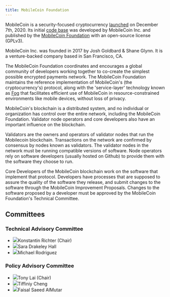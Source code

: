 ```yaml
---
title: MobileCoin Foundation 
---
```

MobileCoin is a security-focused cryptocurrency [launched](https://mobilecoinfoundation.medium.com/mobilecoin-main-net-8e355d82c726) on December 7th, 2020. Its initial [code base](https://github.com/mobilecoinfoundation/mobilecoin) was developed by MobileCoin Inc. and published by the [MobileCoin Foundation](https://mobilecoin.foundation/) with an open-source license (GPLv3).

MobileCoin Inc. was founded in 2017 by Josh Goldbard & Shane Glynn. It is a venture-backed company based in San Francisco, CA. 

The MobileCoin Foundation coordinates and encourages a global community of developers working together to co-create the simplest possible encrypted payments network. The MobileCoin Foundation maintains the reference implementation of MobileCoin's (the cryptocurrency's) protocol, along with the 'service-layer' technology known as [Fog](https://github.com/mobilecoinfoundation/fog) that facilitates efficient use of MobileCoin in resource-constrained environments like mobile devices, without loss of privacy. 

MobileCoin's blockchain is a distributed system, and no individual or organization has control over the entire network, including the MobileCoin Foundation. Validator node operators and core developers also have an important influence on the blockchain. 

Validators are the owners and operators of validator nodes that run the Mobilecoin blockchain. Transactions on the network are confirmed by consensus by nodes known as validators. The validator nodes in the network must be running compatible versions of software. Node operators rely on software developers (usually hosted on Github) to provide them with the software they choose to run.

Core Developers of the MobileCoin blockchain work on the software that implement that protocol. Developers have processes that are supposed to assure the quality of the software they release, and submit changes to the software through the MobileCoin Improvement Proposals. Changes to the software proposed by a developer must be approved by the MobileCoin Foundation's Technical Committee. 

Committees
----------

### Technical Advisory Committee

-   ![](https://mobilecoin.foundation/wp-content/themes/mobilecoin-foundation/src/img/person_icon.png)Konstantin Richter (Chair)
-   ![](https://mobilecoin.foundation/wp-content/themes/mobilecoin-foundation/src/img/person_icon.png)Sara Drakeley Hall
-   ![](https://mobilecoin.foundation/wp-content/themes/mobilecoin-foundation/src/img/person_icon.png)Michael Rodriguez

### Policy Advisory Committee

-   ![](https://mobilecoin.foundation/wp-content/themes/mobilecoin-foundation/src/img/person_icon.png)Tony Lai (Chair)
-   ![](https://mobilecoin.foundation/wp-content/themes/mobilecoin-foundation/src/img/person_icon.png)Tiffiniy Cheng
-   ![](https://mobilecoin.foundation/wp-content/themes/mobilecoin-foundation/src/img/person_icon.png)Faisal Saeed AlMutar

